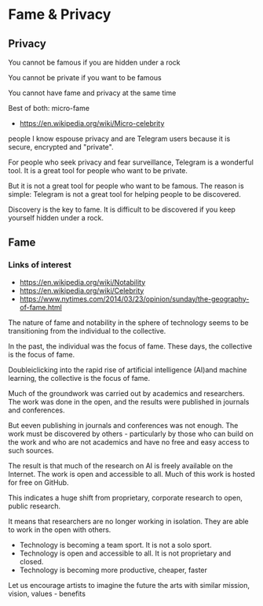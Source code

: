 # Fame & Privacy

## Privacy

You cannot be famous if you are hidden under a rock

You cannot be private if you want to be famous

You cannot have fame and privacy at the same time

Best of both: micro-fame

* https://en.wikipedia.org/wiki/Micro-celebrity

people I know espouse privacy and are Telegram users because it is secure, encrypted and "private".

For people who seek privacy and fear surveillance, Telegram is a wonderful tool. It is a great tool for people who want to be private.

But it is not a great tool for people who want to be famous. The reason is simple: Telegram is not a great tool for helping people to be discovered.

Discovery is the key to fame. It is difficult to be discovered if you keep yourself hidden under a rock.

## Fame

### Links of interest

* https://en.wikipedia.org/wiki/Notability
* https://en.wikipedia.org/wiki/Celebrity
* https://www.nytimes.com/2014/03/23/opinion/sunday/the-geography-of-fame.html

The nature of fame and notability in the sphere of technology seems to be transitioning from the individual to the collective.

In the past, the individual was the focus of fame. These days, the collective is the focus of fame.

Doubleiclicking into the rapid rise of artificial intelligence (AI)and machine learning, the collective is the focus of fame.

Much of the groundwork was carried out by academics and researchers. The work was done in the open, and the results were published in journals and conferences.

But eeven publishing in journals and conferences was not enough. The work must be discovered by others -  particularly by those who can build on the work and who are not academics and have no free and easy access to such sources.

The result is that much of the research on AI is freely available on the Internet. The work is open and accessible to all. Much of this work is hosted for free on GitHub.

This indicates a huge shift from proprietary, corporate research to open, public research.

It means that researchers are no longer working in isolation. They are able to work in the open with others.

* Technology is becoming a team sport. It is not a solo sport.
* Technology is open and accessible to all. It is not proprietary and closed.
* Technology is becoming more productive, cheaper, faster

Let us encourage artists to imagine the future the arts with similar mission, vision, values - benefits





